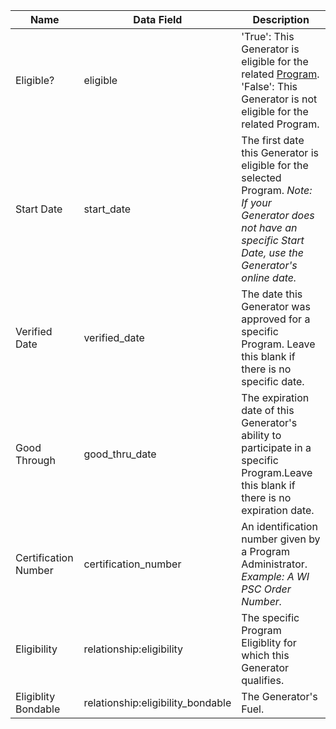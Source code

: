 | Name                                  | Data Field                | Description |
|---------------------------------------|---------------------------|-------------|
|Eligible?|eligible|'True': This Generator is eligible for the related [Program](https://www.mrets.org/resources/statutes/). <br> 'False': This Generator is not eligible for the related Program.|
|Start Date|start_date|The first date this Generator is eligible for the selected Program. *Note: If your Generator does not have an specific Start Date, use the Generator's online date.*|
|Verified Date|verified_date|The date this Generator was approved for a specific Program. Leave this blank if there is no specific date.|
|Good Through|good_thru_date|The expiration date of this Generator's ability to participate in a specific Program.Leave this blank if there is no expiration date.|
|Certification Number|certification_number|An identification number given by a Program Administrator. *Example: A WI PSC Order Number.*|
|Eligibility|relationship:eligibility|The specific Program Eligiblity for which this Generator qualifies.|
|Eligiblity Bondable|relationship:eligibility_bondable|The Generator's Fuel.|
